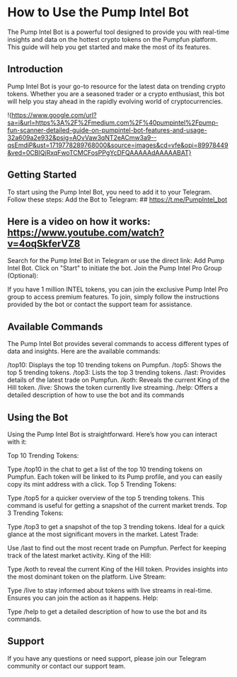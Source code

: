 # How to Use the Pump Intel Bot

The Pump Intel Bot is a powerful tool designed to provide you with real-time insights and data on the hottest crypto tokens on the Pumpfun platform. This guide will help you get started and make the most of its features.

## Introduction
Pump Intel Bot is your go-to resource for the latest data on trending crypto tokens. Whether you are a seasoned trader or a crypto enthusiast, this bot will help you stay ahead in the rapidly evolving world of cryptocurrencies.

!(https://www.google.com/url?sa=i&url=https%3A%2F%2Fmedium.com%2F%40pumpintel%2Fpump-fun-scanner-detailed-guide-on-pumpintel-bot-features-and-usage-32a609a2e932&psig=AOvVaw3qNT2eACmw3a9--qsEmdiP&ust=1719778289768000&source=images&cd=vfe&opi=89978449&ved=0CBIQjRxqFwoTCMCFosPPgYcDFQAAAAAdAAAAABAT}

## Getting Started
To start using the Pump Intel Bot, you need to add it to your Telegram. Follow these steps:
Add the Bot to Telegram: ## https://t.me/PumpIntel_bot

## Here is a video on how it works: https://www.youtube.com/watch?v=4oqSkferVZ8

Search for the Pump Intel Bot in Telegram or use the direct link: Add Pump Intel Bot.
Click on "Start" to initiate the bot.
Join the Pump Intel Pro Group (Optional):

If you have 1 million INTEL tokens, you can join the exclusive Pump Intel Pro group to access premium features.
To join, simply follow the instructions provided by the bot or contact the support team for assistance.

## Available Commands
The Pump Intel Bot provides several commands to access different types of data and insights. Here are the available commands:

/top10: Displays the top 10 trending tokens on Pumpfun.
/top5: Shows the top 5 trending tokens.
/top3: Lists the top 3 trending tokens.
/last: Provides details of the latest trade on Pumpfun.
/koth: Reveals the current King of the Hill token.
/live: Shows the token currently live streaming.
/help: Offers a detailed description of how to use the bot and its commands

## Using the Bot
Using the Pump Intel Bot is straightforward. Here’s how you can interact with it:

Top 10 Trending Tokens:

Type /top10 in the chat to get a list of the top 10 trending tokens on Pumpfun.
Each token will be linked to its Pump profile, and you can easily copy its mint address with a click.
Top 5 Trending Tokens:

Type /top5 for a quicker overview of the top 5 trending tokens.
This command is useful for getting a snapshot of the current market trends.
Top 3 Trending Tokens:

Type /top3 to get a snapshot of the top 3 trending tokens.
Ideal for a quick glance at the most significant movers in the market.
Latest Trade:

Use /last to find out the most recent trade on Pumpfun.
Perfect for keeping track of the latest market activity.
King of the Hill:

Type /koth to reveal the current King of the Hill token.
Provides insights into the most dominant token on the platform.
Live Stream:

Type /live to stay informed about tokens with live streams in real-time.
Ensures you can join the action as it happens.
Help:

Type /help to get a detailed description of how to use the bot and its commands.

## Support
If you have any questions or need support, please join our Telegram community or contact our support team.

